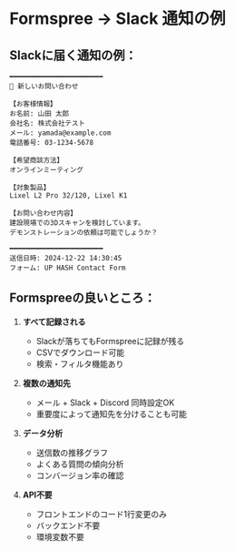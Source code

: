 # Formspree → Slack 通知の例

## Slackに届く通知の例：

```
━━━━━━━━━━━━━━━━━━━━━━━
🔔 新しいお問い合わせ

【お客様情報】
お名前: 山田 太郎
会社名: 株式会社テスト
メール: yamada@example.com
電話番号: 03-1234-5678

【希望商談方法】
オンラインミーティング

【対象製品】
Lixel L2 Pro 32/120, Lixel K1

【お問い合わせ内容】
建設現場での3Dスキャンを検討しています。
デモンストレーションの依頼は可能でしょうか？

━━━━━━━━━━━━━━━━━━━━━━━
送信日時: 2024-12-22 14:30:45
フォーム: UP HASH Contact Form
```

## Formspreeの良いところ：

1. **すべて記録される**
   - Slackが落ちてもFormspreeに記録が残る
   - CSVでダウンロード可能
   - 検索・フィルタ機能あり

2. **複数の通知先**
   - メール + Slack + Discord 同時設定OK
   - 重要度によって通知先を分けることも可能

3. **データ分析**
   - 送信数の推移グラフ
   - よくある質問の傾向分析
   - コンバージョン率の確認

4. **API不要**
   - フロントエンドのコード1行変更のみ
   - バックエンド不要
   - 環境変数不要